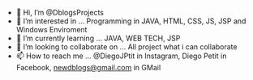 - 👋 Hi, I’m @DblogsProjects
- 👀 I’m interested in ... Programming in JAVA, HTML, CSS, JS, JSP and Windows Enviroment
- 🌱 I’m currently learning ... JAVA, WEB TECH, JSP
- 💞️ I’m looking to collaborate on ... All project what i can collaborate
- 📫 How to reach me ... @DiegoJPtit in Instagram, Diego Petit in Facebook, newdblogs@gmail.com in GMail

<!---
DblogsProjects/DblogsProjects is a ✨ special ✨ repository because its `README.md` (this file) appears on your GitHub profile.
You can click the Preview link to take a look at your changes.
--->
